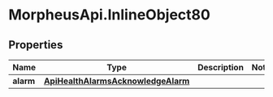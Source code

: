 # MorpheusApi.InlineObject80

## Properties

Name | Type | Description | Notes
------------ | ------------- | ------------- | -------------
**alarm** | [**ApiHealthAlarmsAcknowledgeAlarm**](ApiHealthAlarmsAcknowledgeAlarm.md) |  | 


